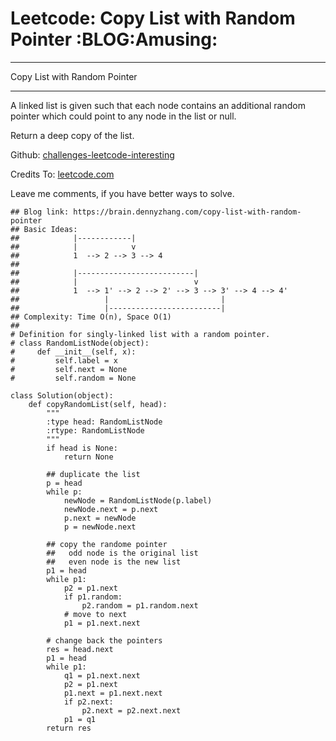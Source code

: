 # Leetcode: Copy List with Random Pointer     :BLOG:Amusing:


---

Copy List with Random Pointer  

---

A linked list is given such that each node contains an additional random pointer which could point to any node in the list or null.  

Return a deep copy of the list.  

Github: [challenges-leetcode-interesting](https://github.com/DennyZhang/challenges-leetcode-interesting/tree/master/copy-list-with-random-pointer)  

Credits To: [leetcode.com](https://leetcode.com/problems/copy-list-with-random-pointer/description/)  

Leave me comments, if you have better ways to solve.  

    ## Blog link: https://brain.dennyzhang.com/copy-list-with-random-pointer
    ## Basic Ideas:
    ##            |------------|
    ##            |            v
    ##            1  --> 2 --> 3 --> 4
    ##
    ##            |--------------------------|
    ##            |                          v
    ##            1  --> 1' --> 2 --> 2' --> 3 --> 3' --> 4 --> 4'
    ##                   |                         |
    ##                   |-------------------------|
    ## Complexity: Time O(n), Space O(1)
    ##
    # Definition for singly-linked list with a random pointer.
    # class RandomListNode(object):
    #     def __init__(self, x):
    #         self.label = x
    #         self.next = None
    #         self.random = None
    
    class Solution(object):
        def copyRandomList(self, head):
            """
            :type head: RandomListNode
            :rtype: RandomListNode
            """
            if head is None:
                return None
    
            ## duplicate the list
            p = head
            while p:
                newNode = RandomListNode(p.label)
                newNode.next = p.next
                p.next = newNode
                p = newNode.next
    
            ## copy the randome pointer
            ##   odd node is the original list
            ##   even node is the new list
            p1 = head
            while p1:
                p2 = p1.next
                if p1.random:
                    p2.random = p1.random.next
                # move to next
                p1 = p1.next.next
    
            # change back the pointers
            res = head.next
            p1 = head
            while p1:
                q1 = p1.next.next
                p2 = p1.next
                p1.next = p1.next.next
                if p2.next:
                    p2.next = p2.next.next
                p1 = q1
            return res